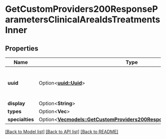 # GetCustomProviders200ResponseParametersClinicalAreaIdsTreatmentsInner

## Properties

Name | Type | Description | Notes
------------ | ------------- | ------------- | -------------
**uuid** | Option<[**uuid::Uuid**](uuid::Uuid.md)> | A UUID uniquely identifying this treatment | [optional]
**display** | Option<**String**> |  | [optional]
**types** | Option<**Vec<String>**> |  | [optional]
**specialties** | Option<[**Vec<models::GetCustomProviders200ResponseParametersSpecialty>**](getCustomProviders_200_response_parameters_specialty.md)> |  | [optional]

[[Back to Model list]](../README.md#documentation-for-models) [[Back to API list]](../README.md#documentation-for-api-endpoints) [[Back to README]](../README.md)


